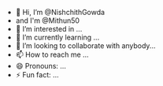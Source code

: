 - 👋 Hi, I’m @NishchithGowda
- and I'm @Mithun50
- 👀 I’m interested in ...
- 🌱 I’m currently learning ...
- 💞️ I’m looking to collaborate with              anybody...
- 📫 How to reach me ...
- 😄 Pronouns: ...
- ⚡ Fun fact: ...

<!---
NishchithGowda/NishchithGowda is a ✨ special ✨ repository because its `README.md` (this file) appears on your GitHub profile.
You can click the Preview link to take a look at your changes.
--->
